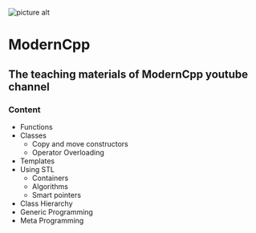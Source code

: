 ![picture alt](https://yt3.ggpht.com/ytc/AAUvwnjHtyrop9r54hO70l15JAG3MJarWIC7kc1wH2F-=s88-c-k-c0x00ffffff-no-rj "ModernCPP")
# ModernCpp
## The teaching materials of ModernCpp youtube channel

### Content
* Functions
* Classes
    * Copy and move constructors
    * Operator Overloading
* Templates
* Using STL
    * Containers
    * Algorithms
    * Smart pointers
* Class Hierarchy
* Generic Programming
* Meta Programming
